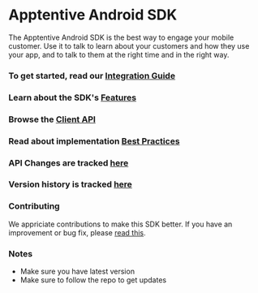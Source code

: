 # Apptentive Android SDK

The Apptentive Android SDK is the best way to engage your mobile customer. Use it to talk to learn about your customers
and how they use your app, and to talk to them at the right time and in the right way.

### To get started, read our [Integration Guide](docs/IntegrationAndTesting.md)

### Learn about the SDK's [Features](docs/Features.md)

### Browse the [Client API](http://www.apptentive.com/docs/android/api)

### Read about implementation [Best Practices](docs/BestPractices.md)

### API Changes are tracked [here](docs/APIChanges.md)

### Version history is tracked [here](CHANGELOG.md)

### Contributing

We appriciate contributions to make this SDK better. If you have an improvement or bug fix, please [read this](CONTRIBUTING.md).

### Notes

* Make sure you have latest version
* Make sure to follow the repo to get updates
